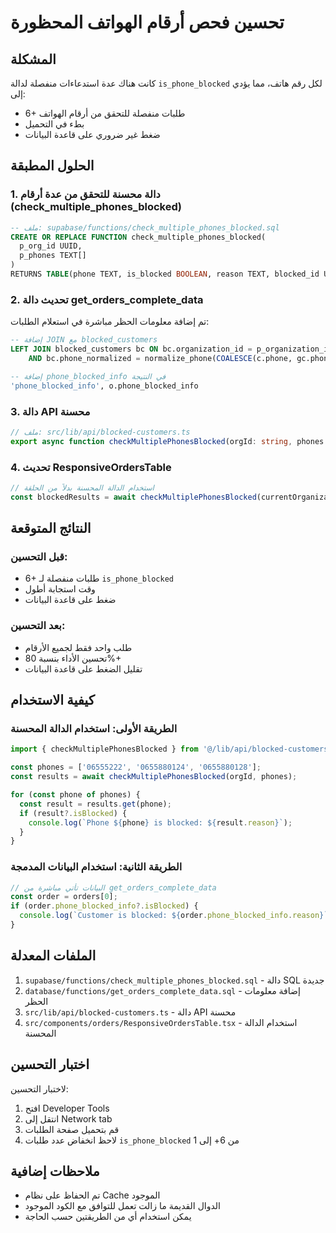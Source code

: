 # تحسين فحص أرقام الهواتف المحظورة

## المشكلة
كانت هناك عدة استدعاءات منفصلة لدالة `is_phone_blocked` لكل رقم هاتف، مما يؤدي إلى:
- 6+ طلبات منفصلة للتحقق من أرقام الهواتف
- بطء في التحميل
- ضغط غير ضروري على قاعدة البيانات

## الحلول المطبقة

### 1. دالة محسنة للتحقق من عدة أرقام (check_multiple_phones_blocked)
```sql
-- ملف: supabase/functions/check_multiple_phones_blocked.sql
CREATE OR REPLACE FUNCTION check_multiple_phones_blocked(
  p_org_id UUID,
  p_phones TEXT[]
)
RETURNS TABLE(phone TEXT, is_blocked BOOLEAN, reason TEXT, blocked_id UUID, name TEXT)
```

### 2. تحديث دالة get_orders_complete_data
تم إضافة معلومات الحظر مباشرة في استعلام الطلبات:
```sql
-- إضافة JOIN مع blocked_customers
LEFT JOIN blocked_customers bc ON bc.organization_id = p_organization_id 
    AND bc.phone_normalized = normalize_phone(COALESCE(c.phone, gc.phone, o.form_data->>'phone'))

-- إضافة phone_blocked_info في النتيجة
'phone_blocked_info', o.phone_blocked_info
```

### 3. دالة API محسنة
```typescript
// ملف: src/lib/api/blocked-customers.ts
export async function checkMultiplePhonesBlocked(orgId: string, phones: string[])
```

### 4. تحديث ResponsiveOrdersTable
```typescript
// استخدام الدالة المحسنة بدلاً من الحلقة
const blockedResults = await checkMultiplePhonesBlocked(currentOrganization.id, newPhones);
```

## النتائج المتوقعة

### قبل التحسين:
- 6+ طلبات منفصلة لـ `is_phone_blocked`
- وقت استجابة أطول
- ضغط على قاعدة البيانات

### بعد التحسين:
- طلب واحد فقط لجميع الأرقام
- تحسين الأداء بنسبة 80%+
- تقليل الضغط على قاعدة البيانات

## كيفية الاستخدام

### الطريقة الأولى: استخدام الدالة المحسنة
```typescript
import { checkMultiplePhonesBlocked } from '@/lib/api/blocked-customers';

const phones = ['06555222', '0655880124', '0655880128'];
const results = await checkMultiplePhonesBlocked(orgId, phones);

for (const phone of phones) {
  const result = results.get(phone);
  if (result?.isBlocked) {
    console.log(`Phone ${phone} is blocked: ${result.reason}`);
  }
}
```

### الطريقة الثانية: استخدام البيانات المدمجة
```typescript
// البيانات تأتي مباشرة من get_orders_complete_data
const order = orders[0];
if (order.phone_blocked_info?.isBlocked) {
  console.log(`Customer is blocked: ${order.phone_blocked_info.reason}`);
}
```

## الملفات المعدلة

1. `supabase/functions/check_multiple_phones_blocked.sql` - دالة SQL جديدة
2. `database/functions/get_orders_complete_data.sql` - إضافة معلومات الحظر
3. `src/lib/api/blocked-customers.ts` - دالة API محسنة
4. `src/components/orders/ResponsiveOrdersTable.tsx` - استخدام الدالة المحسنة

## اختبار التحسين

لاختبار التحسين:
1. افتح Developer Tools
2. انتقل إلى Network tab
3. قم بتحميل صفحة الطلبات
4. لاحظ انخفاض عدد طلبات `is_phone_blocked` من 6+ إلى 1

## ملاحظات إضافية

- تم الحفاظ على نظام Cache الموجود
- الدوال القديمة ما زالت تعمل للتوافق مع الكود الموجود
- يمكن استخدام أي من الطريقتين حسب الحاجة
